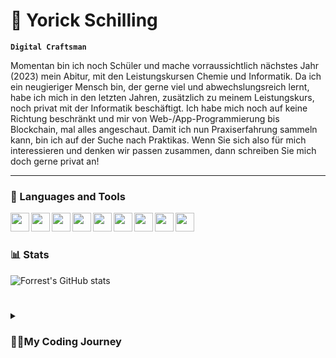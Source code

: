 # 🐺 Yorick Schilling
**`Digital Craftsman`**

 Momentan bin ich noch Schüler und mache vorraussichtlich nächstes Jahr (2023) mein Abitur, mit den Leistungskursen Chemie und Informatik.
Da ich ein neugieriger Mensch bin, der gerne viel und abwechslungsreich lernt, habe ich mich in den letzten Jahren, zusätzlich zu meinem Leistungskurs, noch privat mit der Informatik beschäftigt.
Ich habe mich noch auf keine Richtung beschränkt und mir von Web-/App-Programmierung bis Blockchain, mal alles angeschaut.
Damit ich nun Praxiserfahrung sammeln kann, bin ich auf der Suche nach Praktikas.
Wenn Sie sich also für mich interessieren und denken wir passen zusammen, dann schreiben Sie mich doch gerne privat an!

---
### 🧰 Languages and Tools
<img align="left" width="30px" src="https://cdn.jsdelivr.net/gh/devicons/devicon/icons/python/python-original.svg" />

<img align="left" width="30px" src="https://cdn.jsdelivr.net/gh/devicons/devicon/icons/html5/html5-original.svg" />
<img align="left" width="30px" src="https://cdn.jsdelivr.net/gh/devicons/devicon/icons/css3/css3-original.svg" />
<img align="left" width="30px" src="https://cdn.jsdelivr.net/gh/devicons/devicon/icons/javascript/javascript-original.svg" />

<img align="left" width="30px" src="https://cdn.jsdelivr.net/gh/devicons/devicon/icons/dart/dart-original.svg" />
<img align="left" width="30px" src="https://cdn.jsdelivr.net/gh/devicons/devicon/icons/flutter/flutter-original.svg" />
<img align="left" width="30px" src="https://cdn.jsdelivr.net/gh/devicons/devicon/icons/firebase/firebase-plain.svg" />

<img align="left" width="30px" src="https://cdn.jsdelivr.net/gh/devicons/devicon/icons/git/git-original.svg" />
<img align="left" width="30px" src="https://cdn.jsdelivr.net/gh/devicons/devicon/icons/linux/linux-original.svg" />
<br />

#

### 📊 Stats
![Forrest's GitHub stats](https://github-readme-stats.vercel.app/api?username=YSchilling&show_icons=true&theme=gruvbox)
<!-- ![GitHub Streak](https://streak-stats.demolab.com?user=ForrestKnight&theme=gruvbox&border_radius=4.5) -->

#

<details>
    <summary><h3>👨‍💻My Coding Journey</h3></summary>
</details>
